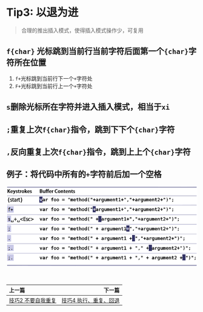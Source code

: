 # Tip3: 以退为进

> 合理的推出插入模式，使得插入模式操作少，可复用

## `f{char}` 光标跳到当前行当前字符后面第一个`{char}`字符所在位置
1. `f+`光标跳到当前行下一个`+`字符处
2. `F+`光标跳到当前行上一个`+`字符处

## `s`删除光标所在字符并进入插入模式，相当于`xi`

## `;`重复上次`f{char}`指令，跳到下下个`{char}`字符
## `,`反向重复上次`f{char}`指令，跳到上上个`{char}`字符


## 例子：将代码中所有的`+`字符前后加一个空格
![tip3](../images/tip3.png)  


<br>  

|上一篇|下一篇|
|:---|---:|
|[技巧2 不要自我重复](tip2.md) |  [技巧4 执行、重复、回退](tip4.md)|
